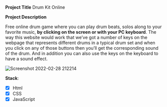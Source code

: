 **Project Title**
Drum Kit Online

**Project Description**

Free online drum game where you can play drum beats, solos along to your favorite music, **by clicking on the screen or with your PC keyboard**. The way this website would work that we’ve got a number of keys on the webpage that represents different drums in a typical drum set and when you click on any of those buttons then you’ll get the corresponding sound of the drum. And in addition you can also use the keys on the keyboard to have a sound effect.

![Screenshot 2022-02-28 212214](https://user-images.githubusercontent.com/90510806/156015544-5797e16f-ddad-445a-9df5-0ccb54f6ed2a.png)

**Stack**:  

- [x] Html
- [x] CSS
- [x] JavaScript

